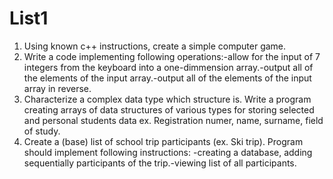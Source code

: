 # List1
1) Using known c++ instructions, create a simple computer game.
2) Write a code implementing following operations:-allow for the input of 7 integers from the keyboard into a one-dimmension array.-output all of the elements of the input array.-output all of the elements of the input array in reverse.
3) Characterize a complex data type which structure is. Write a program creating arrays of data structures of various types for storing selected and personal students data ex. Registration numer, name, surname, field of study.
4) Create a (base) list of school trip participants  (ex. Ski trip). Program should implement following instructions: -creating a database, adding sequentially participants of the trip.-viewing  list of all participants.
